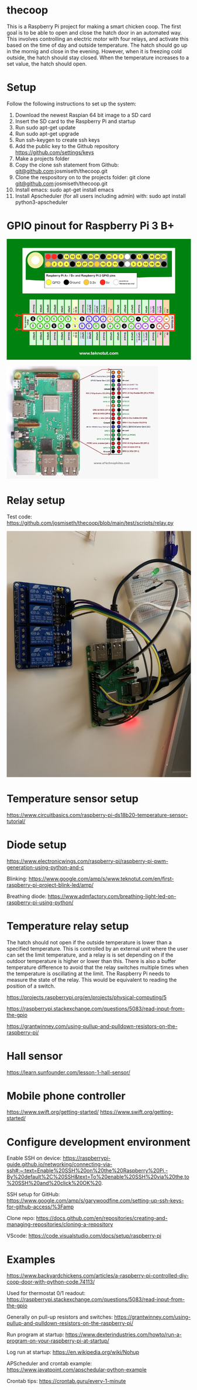 # thecoop

This is a Raspberry Pi project for making a smart chicken coop. The first goal is to be able to open and close the hatch door in an automated way. This involves controlling an electric motor with four relays, and activate this based on the time of day and outside temperature. The hatch should go up in the mornig and close in the evening. However, when it is freezing cold outside, the hatch should stay closed. When the temperature increases to a set value, the hatch should open.

# Setup
Follow the following instructions to set up the system:
1. Download the newest Raspian 64 bit image to a SD card
1. Insert the SD card to the Raspberry Pi and startup
1. Run sudo apt-get update
1. Run sudo apt-get upgrade
1. Run ssh-keygen to create ssh keys
1. Add the public key to the Github repository https://github.com/settings/keys
1. Make a projects folder
1. Copy the clone ssh statement from Github: git@github.com:josmiseth/thecoop.git
1. Clone the respository on to the projects folder: git clone git@github.com:josmiseth/thecoop.git
1. Install emacs: sudo apt-get install emacs
1. Install Apscheduler (for all users including admin) with: sudo apt install python3-apscheduler

# GPIO pinout for Raspberry Pi 3 B+

![GPIO pinout](https://github.com/josmiseth/thecoop/blob/main/img/raspberry_pi_3b%2B_pins_2.jpeg "GPIO pinout")

![GPIO pinout](https://github.com/josmiseth/thecoop/blob/main/img/raspberry_pi_3b%2B_pins.jpeg "GPIO pinout")


# Relay setup

Test code: https://github.com/josmiseth/thecoop/blob/main/test/scripts/relay.py

![Setup for relay](https://github.com/josmiseth/thecoop/blob/main/img/relay_wiring_complete.jpeg "Relay wiring overview")


# Temperature sensor setup

https://www.circuitbasics.com/raspberry-pi-ds18b20-temperature-sensor-tutorial/

# Diode setup

https://www.electronicwings.com/raspberry-pi/raspberry-pi-pwm-generation-using-python-and-c

Blinking: https://www.google.com/amp/s/www.teknotut.com/en/first-raspberry-pi-project-blink-led/amp/

Breathing diode: https://www.admfactory.com/breathing-light-led-on-raspberry-pi-using-python/

# Temperature relay setup

The hatch should not open if the outside temperature is lower than a specified temperature. This is controlled by an external unit where the user can set the limit temperature, and a relay is is set depending on if the outdoor temperature is higher or lower than this. There is also a buffer temperature difference to avoid that the relay switches multiple times when the temperature is oscillating at the limit. The Raspberry Pi needs to measure the state of the relay. This would be equivalent to reading the position of a switch.

https://projects.raspberrypi.org/en/projects/physical-computing/5

https://raspberrypi.stackexchange.com/questions/5083/read-input-from-the-gpio

https://grantwinney.com/using-pullup-and-pulldown-resistors-on-the-raspberry-pi/
        

# Hall sensor

https://learn.sunfounder.com/lesson-1-hall-sensor/


# Mobile phone controller  

https://www.swift.org/getting-started/ https://www.swift.org/getting-started/


# Configure development environment 

Enable SSH on device: https://raspberrypi-guide.github.io/networking/connecting-via-ssh#:~:text=Enable%20SSH%20on%20the%20Raspberry%20Pi,-By%20default%2C%20SSH&text=To%20enable%20SSH%20via%20the,to%20SSH%20and%20click%20OK%20.

SSH setup for GitHub: https://www.google.com/amp/s/garywoodfine.com/setting-up-ssh-keys-for-github-access/%3Famp

Clone repo: https://docs.github.com/en/repositories/creating-and-managing-repositories/cloning-a-repository

VScode: https://code.visualstudio.com/docs/setup/raspberry-pi


# Examples 

https://www.backyardchickens.com/articles/a-raspberry-pi-controlled-diy-coop-door-with-python-code.74113/

Used for thermostat 0/1 readout:
https://raspberrypi.stackexchange.com/questions/5083/read-input-from-the-gpio

Generally on pull-up resistors and switches:
https://grantwinney.com/using-pullup-and-pulldown-resistors-on-the-raspberry-pi/

Run program at startup:
https://www.dexterindustries.com/howto/run-a-program-on-your-raspberry-pi-at-startup/

Log run at startup:
https://en.wikipedia.org/wiki/Nohup

APScheduler and crontab example:
https://www.javatpoint.com/apschedular-python-example

Crontab tips:
https://crontab.guru/every-1-minute

